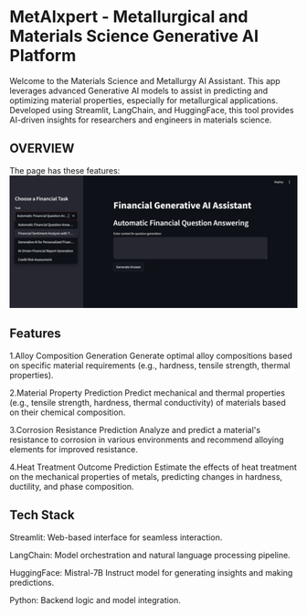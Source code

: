 # MetAIxpert - Metallurgical and Materials Science Generative AI Platform

Welcome to the Materials Science and Metallurgy AI Assistant. This app leverages advanced Generative AI models to assist in predicting and optimizing material properties, especially for metallurgical applications. Developed using Streamlit, LangChain, and HuggingFace, this tool provides AI-driven insights for researchers and engineers in materials science.

## OVERVIEW
The page has these features:
![Features](https://github.com/Rachit2527/Financial-Assistant/blob/main/Screenshot%20(3027).png?raw=true)

## Features

1.Alloy Composition Generation
Generate optimal alloy compositions based on specific material requirements (e.g., hardness, tensile strength, thermal properties).

2.Material Property Prediction
Predict mechanical and thermal properties (e.g., tensile strength, hardness, thermal conductivity) of materials based on their chemical composition.

3.Corrosion Resistance Prediction
Analyze and predict a material's resistance to corrosion in various environments and recommend alloying elements for improved resistance.

4.Heat Treatment Outcome Prediction
Estimate the effects of heat treatment on the mechanical properties of metals, predicting changes in hardness, ductility, and phase composition.

## Tech Stack

Streamlit: Web-based interface for seamless interaction.

LangChain: Model orchestration and natural language processing pipeline.

HuggingFace: Mistral-7B Instruct model for generating insights and making predictions.

Python: Backend logic and model integration.

